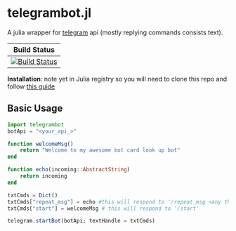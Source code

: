# telegrambot.jl
A julia wrapper for [telegram](https://telegram.im) api (mostly replying commands consists text).

| **Build Status**                                                                                |
|:-----------------------------------------------------------------------------------------------:|
|[![Build Status](https://travis-ci.org/Moelf/telegrambot.jl.svg?branch=master)](https://travis-ci.org/Moelf/telegrambot.jl)|

**Installation**: note yet in Julia registry so you will need to clone this repo and follow [this guide](https://docs.julialang.org/en/v1.0.0/stdlib/Pkg/#Using-someone-else's-project-1)


## Basic Usage


```julia
import telegrambot
botApi = "<your_api_>"

function welcomeMsg()
    return "Welcome to my awesome bot card look up bot"
end

function echo(incoming::AbstractString)
    return incoming
end

txtCmds = Dict()
txtCmds["repeat_msg"] = echo #this will respond to '/repeat_msg <any thing>'
txtCmds["start"] = welcomeMsg # this will respond to '/start'

telegram.startBot(botApi; textHandle = txtCmds)
```
